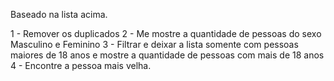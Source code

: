Baseado na lista acima.

1 - Remover os duplicados
2 - Me mostre a quantidade de pessoas do sexo Masculino e Feminino
3 - Filtrar e deixar a lista somente com pessoas maiores de 18 anos
    e mostre a quantidade de pessoas com mais de 18 anos
4 - Encontre a pessoa mais velha.
